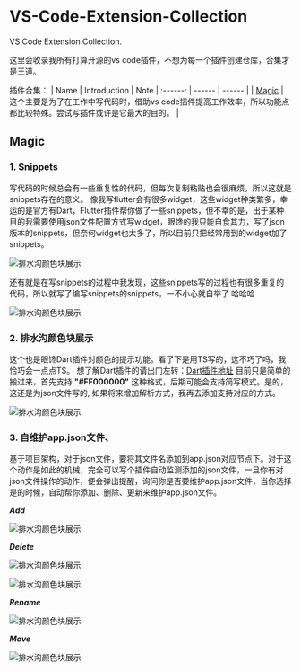 # VS-Code-Extension-Collection

VS Code Extension Collection.

这里会收录我所有打算开源的vs code插件，不想为每一个插件创建仓库，合集才是王道。

插件合集：
| Name | Introduction | Note
| :------: | ------ | ------ |
| [Magic](#magic) | 这个主要是为了在工作中写代码时，借助vs code插件提高工作效率，所以功能点都比较特殊。尝试写插件或许是它最大的目的。 | 

## Magic

### 1. Snippets

写代码的时候总会有一些重复性的代码，但每次复制粘贴也会很麻烦，所以这就是snippets存在的意义。
像我写flutter会有很多widget，这些widget种类繁多，幸运的是官方有Dart，Flutter插件帮你做了一些snippets，但不幸的是，出于某种目的我需要使用json文件配置方式写widget，眼馋的我只能自食其力，写了json版本的snippets，但奈何widget也太多了，所以目前只把经常用到的widget加了snippets。

![排水沟颜色块展示](https://raw.githubusercontent.com/Nomeleel/Assets/master/vs_code_extension_collection/markdown/snippets.png)

还有就是在写snippets的过程中我发现，这些snippets写的过程也有很多重复的代码，所以就写了编写snippets的snippets，一不小心就自举了 哈哈哈

![排水沟颜色块展示](https://raw.githubusercontent.com/Nomeleel/Assets/master/vs_code_extension_collection/markdown/snippet_snippet.png)

### 2. 排水沟颜色块展示

这个也是眼馋Dart插件对颜色的提示功能。看了下是用TS写的，这不巧了吗，我恰巧会一点点TS。
想了解Dart插件的请出门左转：[Dart插件地址](https://github.com/Dart-Code/Dart-Code)
目前只是简单的搬过来，首先支持 **"#FF000000"** 这种格式，后期可能会支持简写模式。是的，这还是为json文件写的, 如果将来增加解析方式，我再去添加支持对应的方式。

![排水沟颜色块展示](https://raw.githubusercontent.com/Nomeleel/Assets/master/vs_code_extension_collection/markdown/gutter_color.png)

### 3. 自维护app.json文件、

基于项目架构，对于json文件，要将其文件名添加到app.json对应节点下。对于这个动作是如此的机械，完全可以写个插件自动监测添加的json文件，一旦你有对json文件操作的动作，便会弹出提醒，询问你是否要维护app.json文件，当你选择是的时候，自动帮你添加、删除、更新来维护app.json文件。

***Add***

![排水沟颜色块展示](https://raw.githubusercontent.com/Nomeleel/Assets/master/vs_code_extension_collection/markdown/add_json_file.gif)

***Delete***

![排水沟颜色块展示](https://raw.githubusercontent.com/Nomeleel/Assets/master/vs_code_extension_collection/markdown/delete_json_file.gif)

![排水沟颜色块展示](https://raw.githubusercontent.com/Nomeleel/Assets/master/vs_code_extension_collection/markdown/delete_jsons_file.gif)

***Rename***

![排水沟颜色块展示](https://raw.githubusercontent.com/Nomeleel/Assets/master/vs_code_extension_collection/markdown/rename_json_file.gif)

***Move***

![排水沟颜色块展示](https://raw.githubusercontent.com/Nomeleel/Assets/master/vs_code_extension_collection/markdown/move_json_file.gif)

